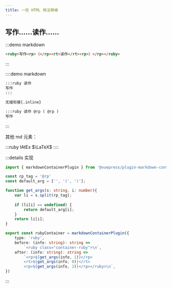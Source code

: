 ```yaml
---
title: 一些 HTML 用法移植
---
```


## 写作……读作……
:::demo markdown
```md
<ruby>写作<rp>（</rp><rt>读作</rt><rp>）</rp></ruby>
```
:::

::::demo markdown
```md
:::ruby 读作
写作
:::

无缝衔接{.inline}

:::ruby 读作 @rp ( @rp )
写作
```
:::

其他 md 元素：

:::ruby lAtEx
$\LaTeX$
::::

:::details 实现
```typescript
import { markdownContainerPlugin } from '@vuepress/plugin-markdown-container'

const rp_tag = '@rp'
const default_arg = ['', '(', ')'];

function get_args(s: string, i: number){
    var li = s.split(rp_tag);
    
    if (li[i] == undefined) {
        return default_arg[i];
    } 
    return li[i];
}

export const rubyContainer = markdownContainerPlugin({
    type: 'ruby',
    before: (info: string): string => 
        `<ruby class="container-ruby">\n`,
    after: (info: string): string => 
        `<rp>${get_args(info, 1)}</rp>
        <rt>${get_args(info, 0)}</rt>
        <rp>${get_args(info, 2)}</rp></ruby>\n`,
})
```
:::
